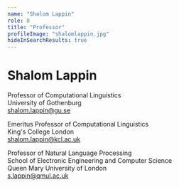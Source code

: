 ```yaml
---
name: "Shalom Lappin"
role: 0 
title: "Professor"
profileImage: "shalomlappin.jpg"
hideInSearchResults: true
---
```


# Shalom Lappin

Professor of Computational Linguistics\
University of Gothenburg\
<shalom.lappin@gu.se>

Emeritus Professor of Computational Linguistics\
King's College London\
<shalom.lappin@kcl.ac.uk>

Professor of Natural Language Processing\
School of Electronic Engineering and Computer Science\
Queen Mary University of London\
<s.lappin@qmul.ac.uk>

